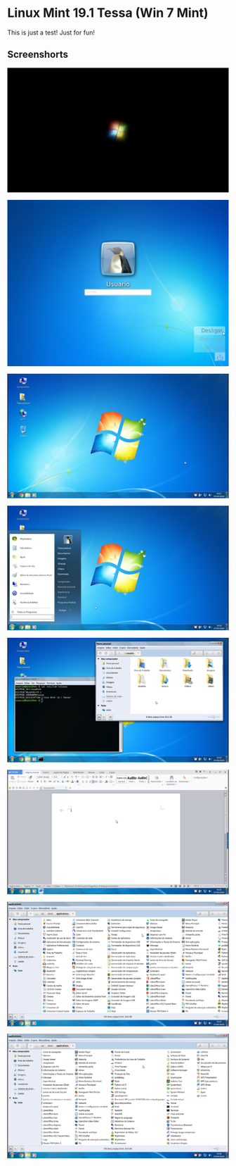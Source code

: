 # Linux Mint 19.1 Tessa (Win 7 Mint)

This is just a test! Just for fun!

## Screenshorts

![](1-plymouth.png)

![](2-greeter.png)

![](3-desktop.png)

![](4-start-menu.png)

![](5-nemo-and-terminal.png)

![](6-wps-writer.png)

![](7-apps-list.png)

![](8-apps-list.png)